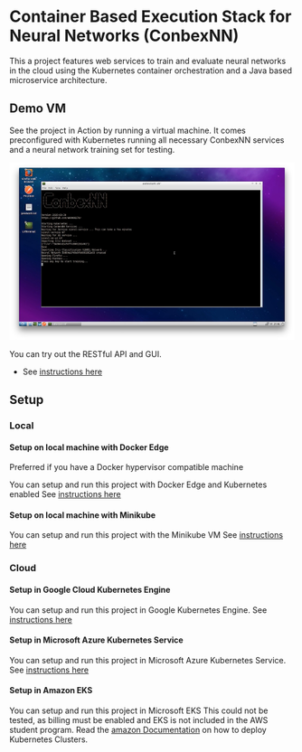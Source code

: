 # Container Based Execution Stack for Neural Networks (ConbexNN)
This a project features web services to train and evaluate neural networks in the cloud using the Kubernetes container orchestration and a Java based microservice architecture. 

## Demo VM
See the project in Action by running a virtual machine. It comes preconfigured with Kubernetes running all necessary ConbexNN services and a neural network training set for testing.

![VM Screenshot](deploy/vm/img/vm_small.jpg)

You can try out the RESTful API and GUI.

* See [instructions here](/deploy/vm/)

## Setup 

### Local

#### Setup on local machine with Docker Edge

Preferred if you have a Docker hypervisor compatible machine

You can setup and run this project with Docker Edge and Kubernetes enabled
See [instructions here](/deploy/local_dockerce/)

#### Setup on local machine with Minikube

You can setup and run this project with the Minikube VM
See [instructions here](/deploy/local_minikube/)

### Cloud

#### Setup in Google Cloud Kubernetes Engine

You can setup and run this project in Google Kubernetes Engine.
See [instructions here](/deploy/cloud/google/)

#### Setup in Microsoft Azure Kubernetes Service

You can setup and run this project in Microsoft Azure Kubernetes Service.
See [instructions here](/deploy/cloud/azure/)

#### Setup in Amazon EKS

You can setup and run this project in Microsoft EKS
This could not be tested, as billing must be enabled and EKS is not included in the AWS student program. Read the [amazon Documentation](https://docs.aws.amazon.com/eks/latest/userguide/getting-started.html) on how to deploy Kubernetes Clusters.